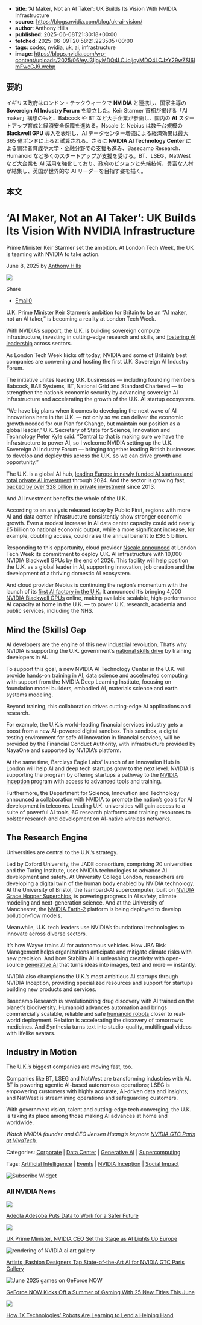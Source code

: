 <!-- metadata -->

- **title**: ‘AI Maker, Not an AI Taker’: UK Builds Its Vision With NVIDIA Infrastructure
- **source**: https://blogs.nvidia.com/blog/uk-ai-vision/
- **author**: Anthony Hills
- **published**: 2025-06-08T21:30:18+00:00
- **fetched**: 2025-06-09T20:58:21.223505+00:00
- **tags**: codex, nvidia, uk, ai, infrastructure
- **image**: https://blogs.nvidia.com/wp-content/uploads/2025/06/eyJ3IjoyMDQ4LCJoIjoyMDQ4LCJzY29wZSI6ImFwcCJ9.webp

## 要約

イギリス政府はロンドン・テックウィークで **NVIDIA** と連携し、国家主導の **Sovereign AI Industry Forum** を設立した。Keir Starmer 首相が掲げる「AI maker」構想のもと、Babcock や BT など大手企業が参画し、国内の **AI** スタートアップ育成と経済安全保障を進める。Nscale と Nebius は数千台規模の **Blackwell GPU** 導入を表明し、AI データセンター増強による経済効果は最大 365 億ポンドに上ると試算される。さらに **NVIDIA AI Technology Center** による開発者育成や大学・金融分野での支援も進み、Basecamp Research、Humanoid など多くのスタートアップが支援を受ける。BT、LSEG、NatWest など大企業も AI 活用を強化しており、政府のビジョンと先端技術、豊富な人材が結集し、英国が世界的な AI リーダーを目指す姿を描く。

## 本文

# ‘AI Maker, Not an AI Taker’: UK Builds Its Vision With NVIDIA Infrastructure

Prime Minister Keir Starmer set the ambition. At London Tech Week, the UK is teaming with NVIDIA to take action.

June 8, 2025 by [Anthony Hills](https://blogs.nvidia.com/blog/author/anthonyhills/ "View all posts by Anthony Hills")

![](https://blogs.nvidia.com/wp-content/uploads/2025/06/eyJ3IjoyMDQ4LCJoIjoyMDQ4LCJzY29wZSI6ImFwcCJ9-1280x720.webp)

Share

- [Email0](#ea-share-count-email)

U.K. Prime Minister Keir Starmer’s ambition for Britain to be an “AI maker, not an AI taker,” is becoming a reality at London Tech Week.

With NVIDIA’s support, the U.K. is building sovereign compute infrastructure, investing in cutting-edge research and skills, and [fostering AI leadership](https://www.gov.uk/government/publications/memorandum-of-understanding-between-the-uk-and-nvidia-on-ai-and-advanced-connectivity-technologies/memorandum-of-understanding-between-uk-and-nvidia-on-ai-and-advanced-connectivity-technologies) across sectors.

As London Tech Week kicks off today, NVIDIA and some of Britain’s best companies are convening and hosting the first U.K. Sovereign AI Industry Forum.

The initiative unites leading U.K. businesses — including founding members Babcock, BAE Systems, BT, National Grid and Standard Chartered — to strengthen the nation’s economic security by advancing sovereign AI infrastructure and accelerating the growth of the U.K. AI startup ecosystem.

“We have big plans when it comes to developing the next wave of AI innovations here in the U.K. — not only so we can deliver the economic growth needed for our Plan for Change, but maintain our position as a global leader,” U.K. Secretary of State for Science, Innovation and Technology Peter Kyle said. “Central to that is making sure we have the infrastructure to power AI, so I welcome NVIDIA setting up the U.K. Sovereign AI Industry Forum — bringing together leading British businesses to develop and deploy this across the U.K. so we can drive growth and opportunity.”

The U.K. is a global AI hub, [leading Europe in newly funded AI startups and total private AI investment](https://hai.stanford.edu/ai-index/2025-ai-index-report) through 2024. And the sector is growing fast, [backed by over $28 billion in private investment](https://hai.stanford.edu/ai-index/2025-ai-index-report) since 2013.

And AI investment benefits the whole of the U.K.

According to an analysis released today by Public First, regions with more AI and data center infrastructure consistently show stronger economic growth. Even a modest increase in AI data center capacity could add nearly £5 billion to national economic output, while a more significant increase, for example, doubling access, could raise the annual benefit to £36.5 billion.

Responding to this opportunity, cloud provider [Nscale announced](http://www.nscale.com/blog/our-commitment-to-deploying-uk-ai-infrastructure-with-10-000-nvidia-blackwell-gpus-by-2026) at London Tech Week its commitment to deploy U.K. AI infrastructure with 10,000 NVIDIA Blackwell GPUs by the end of 2026. This facility will help position the U.K. as a global leader in AI, supporting innovation, job creation and the development of a thriving domestic AI ecosystem.

And cloud provider Nebius is continuing the region’s momentum with the launch of its [first AI factory in the U.K.](https://group.nebius.com/newsroom/nebius-launches-in-uk-expands-britains-ai-infrastructure-with-nvidia-blackwell-ultra) It announced it’s bringing 4,000 [NVIDIA Blackwell GPUs](https://www.nvidia.com/en-us/data-center/technologies/blackwell-architecture/) online, making available scalable, high-performance AI capacity at home in the U.K. — to power U.K. research, academia and public services, including the NHS.

## Mind the (Skills) Gap

AI developers are the engine of this new industrial revolution. That’s why NVIDIA is supporting the U.K. government’s [national skills drive](https://www.gov.uk/government/news/pm-launches-national-skills-drive-to-unlock-opportunities-for-young-people-in-tech) by training developers in AI.

To support this goal, a new NVIDIA AI Technology Center in the U.K. will provide hands-on training in AI, data science and accelerated computing with support from the NVIDIA Deep Learning Institute, focusing on foundation model builders, embodied AI, materials science and earth systems modeling.

Beyond training, this collaboration drives cutting-edge AI applications and research.

For example, the U.K.’s world-leading financial services industry gets a boost from a new AI-powered digital sandbox. This sandbox, a digital testing environment for safe AI innovation in financial services, will be provided by the Financial Conduct Authority, with infrastructure provided by NayaOne and supported by NVIDIA’s platform.

At the same time, Barclays Eagle Labs’ launch of an Innovation Hub in London will help AI and deep tech startups grow to the next level. NVIDIA is supporting the program by offering startups a pathway to the [NVIDIA Inception](https://www.nvidia.com/en-us/startups/) program with access to advanced tools and training.

Furthermore, the Department for Science, Innovation and Technology announced a collaboration with NVIDIA to promote the nation’s goals for AI development in telecoms. Leading U.K. universities will gain access to a suite of powerful AI tools, 6G research platforms and training resources to bolster research and development on AI-native wireless networks.

## The Research Engine

Universities are central to the U.K.’s strategy.

Led by Oxford University, the JADE consortium, comprising 20 universities and the Turing Institute, uses NVIDIA technologies to advance AI development and safety. At University College London, researchers are developing a digital twin of the human body enabled by NVIDIA technology. At the University of Bristol, the Isambard-AI supercomputer, built on [NVIDIA Grace Hopper Superchips](https://www.nvidia.com/en-us/data-center/grace-hopper-superchip/), is powering progress in AI safety, climate modeling and next-generation science. And at the University of Manchester, the [NVIDIA Earth-2](https://www.nvidia.com/en-us/high-performance-computing/earth-2/) platform is being deployed to develop pollution-flow models.

Meanwhile, U.K. tech leaders use NVIDIA’s foundational technologies to innovate across diverse sectors.

It’s how Wayve trains AI for autonomous vehicles. How JBA Risk Management helps organizations anticipate and mitigate climate risks with new precision. And how Stability AI is unleashing creativity with open-source [generative AI](https://www.nvidia.com/en-us/glossary/generative-ai/) that turns ideas into images, text and more — instantly.

NVIDIA also champions the U.K.’s most ambitious AI startups through NVIDIA Inception, providing specialized resources and support for startups building new products and services.

Basecamp Research is revolutionizing drug discovery with AI trained on the planet’s biodiversity. Humanoid advances automation and brings commercially scalable, reliable and safe [humanoid robots](https://www.nvidia.com/en-us/glossary/humanoid-robot/) closer to real-world deployment. Relation is accelerating the discovery of tomorrow’s medicines. And Synthesia turns text into studio-quality, multilingual videos with lifelike avatars.

## **Industry in Motion**

The U.K.’s biggest companies are moving fast, too.

Companies like BT, LSEG and NatWest are transforming industries with AI. BT is powering agentic AI-based autonomous operations; LSEG is empowering customers with highly accurate, AI-driven data and insights; and NatWest is streamlining operations and safeguarding customers.

With government vision, talent and cutting-edge tech converging, the U.K. is taking its place among those making AI advances at home and worldwide.

_Watch NVIDIA founder and CEO Jensen Huang’s keynote_ [_NVIDIA GTC Paris at VivaTech_](https://www.nvidia.com/en-eu/gtc/)_._

Categories: [Corporate](https://blogs.nvidia.com/blog/category/corporate/) | [Data Center](https://blogs.nvidia.com/blog/category/enterprise/) | [Generative AI](https://blogs.nvidia.com/blog/category/generative-ai/) | [Supercomputing](https://blogs.nvidia.com/blog/category/enterprise/supercomputing/)

Tags: [Artificial Intelligence](https://blogs.nvidia.com/blog/tag/artificial-intelligence/) | [Events](https://blogs.nvidia.com/blog/tag/events/) | [NVIDIA Inception](https://blogs.nvidia.com/blog/tag/nvidia-inception/) | [Social Impact](https://blogs.nvidia.com/blog/tag/social-impact/)

![Subscribe Widget](https://blogs.nvidia.com/gtc25-web-drmk-nv-blog-date-406x350-1/)

### All NVIDIA News

![](https://blogs.nvidia.com/wp-content/uploads/2025/06/Adeola-1-Featured-Photo-Blog-Size-960x510.jpg)

[Adeola Adesoba Puts Data to Work for a Safer Future](https://blogs.nvidia.com/blog/nvidia-life-adeola-adesoba/)

![](https://blogs.nvidia.com/wp-content/uploads/2025/06/54576859692_d55264ac4b_o-960x505.jpeg)

[UK Prime Minister, NVIDIA CEO Set the Stage as AI Lights Up Europe](https://blogs.nvidia.com/blog/ai-lights-up-europe/)

![rendering of NVIDIA ai art gallery](https://blogs.nvidia.com/wp-content/uploads/2025/06/auditoire-render-ai-gallery-may-28-2-960x540.jpg)

[Artists, Fashion Designers Tap State-of-the-Art AI for NVIDIA GTC Paris Gallery](https://blogs.nvidia.com/blog/ai-art-gtc-paris-2025/)

![June 2025 games on GeForce NOW](https://blogs.nvidia.com/wp-content/uploads/2025/06/gfn-thursday-6-5-nv-blog-1280x680-logo-960x510.jpg)

[GeForce NOW Kicks Off a Summer of Gaming With 25 New Titles This June](https://blogs.nvidia.com/blog/geforce-now-thursday-june-2025-games/)

![](https://blogs.nvidia.com/wp-content/uploads/2025/06/1X_Still_A-960x540.png)

[How 1X Technologies’ Robots Are Learning to Lend a Helping Hand](https://blogs.nvidia.com/blog/1x-technologies-humanoids/)
